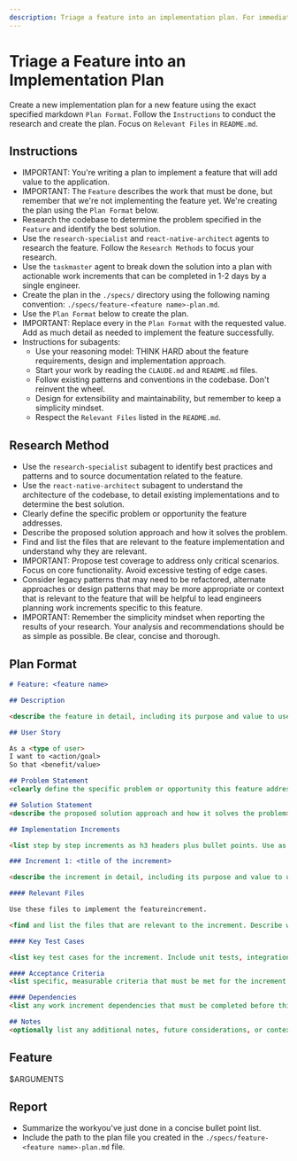 ```yaml
---
description: Triage a feature into an implementation plan. For immediate implementation, use the `triage/feature` command.
---
```


# Triage a Feature into an Implementation Plan

Create a new implementation plan for a new feature using the exact specified markdown `Plan Format`. Follow the `Instructions` to conduct the research and create the plan. Focus on `Relevant Files` in `README.md`.

## Instructions

- IMPORTANT: You're writing a plan to implement a feature that will add value to the application.
- IMPORTANT: The `Feature` describes the work that must be done, but remember that we're not implementing the feature yet. We're creating the plan using the `Plan Format` below.
- Research the codebase to determine the problem specified in the `Feature` and identify the best solution.
- Use the `research-specialist` and `react-native-architect` agents to research the feature. Follow the `Research Methods` to focus your research.
- Use the `taskmaster` agent to break down the solution into a plan with actionable work increments that can be completed in 1-2 days by a single engineer.
- Create the plan in the `./specs/` directory using the following naming convention: `./specs/feature-<feature name>-plan.md`.
- Use the `Plan Format` below to create the plan.
- IMPORTANT: Replace every <placeholder> in the `Plan Format` with the requested value. Add as much detail as needed to implement the feature successfully.
- Instructions for subagents:
    - Use your reasoning model: THINK HARD about the feature requirements, design and implementation approach.
    - Start your work by reading the `CLAUDE.md` and `README.md` files.
    - Follow existing patterns and conventions in the codebase. Don't reinvent the wheel.
    - Design for extensibility and maintainability, but remember to keep a simplicity mindset.
    - Respect the `Relevant Files` listed in the `README.md`.

## Research Method

- Use the `research-specialist` subagent to identify best practices and patterns and to source documentation related to the feature.
- Use the `react-native-architect` subagent to understand the architecture of the codebase, to detail existing implementations and to determine the best solution.
- Clearly define the specific problem or opportunity the feature addresses.
- Describe the proposed solution approach and how it solves the problem.
- Find and list the files that are relevant to the feature implementation and understand why they are relevant.
- IMPORTANT: Propose test coverage to address only critical scenarios. Focus on core functionality. Avoid excessive testing of edge cases.
- Consider legacy patterns that may need to be refactored, alternate approaches or design patterns that may be more appropriate or context that is relevant to the feature that will be helpful to lead engineers planning work increments specific to this feature.
- IMPORTANT: Remember the simplicity mindset when reporting the results of your research. Your analysis and recommendations should be as simple as possible. Be clear, concise and thorough.

## Plan Format

```md
# Feature: <feature name>

## Description

<describe the feature in detail, including its purpose and value to users>

## User Story

As a <type of user>
I want to <action/goal>
So that <benefit/value>

## Problem Statement
<clearly define the specific problem or opportunity this feature addresses>

## Solution Statement
<describe the proposed solution approach and how it solves the problem>

## Implementation Increments

<list step by step increments as h3 headers plus bullet points. Use as many h3 headers as needed to implement the feature. Order matters, start with the foundational shared changes required then move on to the specific implementation. Include creating tests throughout the implementation process. Each increment should be a complete unit of work that can be completed in 1-2 days by a single engineer. Your last step should be running the `Validation Commands` to validate the feature works correctly with zero regressions.>

### Increment 1: <title of the increment>

<describe the increment in detail, including its purpose and value to users>

#### Relevant Files

Use these files to implement the featureincrement.

<find and list the files that are relevant to the increment. Describe why they are relevant in bullet points. Include snippets for database migrations and schema, context modules and functions, controller methods, view modules and functions, API endpoint routes and other relevant code for the increment. If there are new files that need to be created for the increment, list them in an h4 'New Files' section.>

#### Key Test Cases

<list key test cases for the increment. Include unit tests, integration tests and API tests as appropriate. Testing strategy should be clear, concise and lean. Focus on core functionality and minimize testing of edge cases.>

#### Acceptance Criteria
<list specific, measurable criteria that must be met for the increment to be considered complete>

#### Dependencies
<list any work increment dependencies that must be completed before this increment can be implemented>

## Notes
<optionally list any additional notes, future considerations, or context that are relevant to the feature that will be helpful to the tech lead planning work increments>
```

## Feature

$ARGUMENTS

## Report

- Summarize the workyou've just done in a concise bullet point list.
- Include the path to the plan file you created in the `./specs/feature-<feature name>-plan.md` file.
